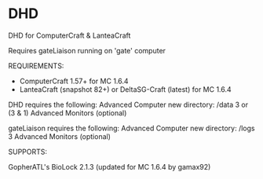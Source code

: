 DHD
===

DHD for ComputerCraft &amp; LanteaCraft

Requires gateLiaison running on 'gate' computer


REQUIREMENTS:

- ComputerCraft 1.57+ for MC 1.6.4
- LanteaCraft (snapshot 82+) or DeltaSG-Craft (latest) for MC 1.6.4

DHD requires the following:
 Advanced Computer
 new directory:  /data
 3 or (3 & 1) Advanced Monitors (optional)

gateLiaison requires the following:
 Advanced Computer
 new directory:  /logs
 3 Advanced Monitors (optional)


SUPPORTS:

GopherATL's BioLock 2.1.3 (updated for MC 1.6.4 by gamax92)
